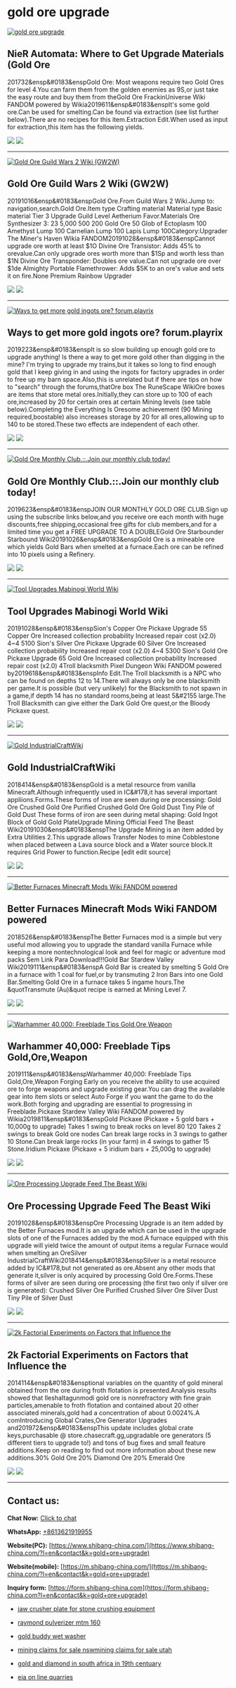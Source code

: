 # gold ore upgrade

<a href="https://swt.shibang-china.com/?l=en&img&k=gold+ore+upgrade" target="_blank">![gold ore upgrade](http://static.shibang-china.com/all-800x300/641.jpg)</a>

## NieR Automata: Where to Get Upgrade Materials (Gold Ore
201732&ensp&#0183&enspGold Ore: Most weapons require two Gold Ores for level 4.You can farm them from the golden enemies as 9S,or just take the easy route and buy them from theGold Ore FrackinUniverse Wiki FANDOM powered by Wikia2019611&ensp&#0183&enspIt's some gold ore.Can be used for smelting.Can be found via extraction (see list further below).There are no recipes for this item.Extraction Edit.When used as input for extraction,this item has the following yields.


<a href="https://whatsapp.shibangsoft.com/WhatsApp.php" target="_blank" title="WhatsApp">![](http://static.shibang-china.com/icon/whatsapp.png)</a> <a href="https://swt.shibang-china.com/?l=en&icon&k=gold+ore+upgrade" target="_blank">![](http://static.shibang-china.com/icon/chat-en.png)</a>

---

<a href="https://swt.shibang-china.com/?l=en&img&k=gold+ore+upgrade" target="_blank">![Gold Ore Guild Wars 2 Wiki (GW2W)](http://static.shibang-china.com/all-800x300/1493.jpg)</a>

## Gold Ore Guild Wars 2 Wiki (GW2W)
20191016&ensp&#0183&enspGold Ore.From Guild Wars 2 Wiki.Jump to: navigation,search.Gold Ore.Item type Crafting material Material type Basic material Tier 3 Upgrade Guild Level Aetherium Favor.Materials Ore Synthesizer 3: 23 5,000 500 200 Gold Ore 50 Glob of Ectoplasm 100 Amethyst Lump 100 Carnelian Lump 100 Lapis Lump 100Category:Upgrader The Miner's Haven Wikia FANDOM20191028&ensp&#0183&enspCannot upgrade ore worth at least $1O Divine Ore Transistor: Adds 45% to orevalue.Can only upgrade ores worth more than $1Sp and worth less than $1N Divine Ore Transponder: Doubles ore value.Can not upgrade ore over $1de Almighty Portable Flamethrower: Adds $5K to an ore's value and sets it on fire.None Premium Rainbow Upgrader


<a href="https://whatsapp.shibangsoft.com/WhatsApp.php" target="_blank" title="WhatsApp">![](http://static.shibang-china.com/icon/whatsapp.png)</a> <a href="https://swt.shibang-china.com/?l=en&icon&k=gold+ore+upgrade" target="_blank">![](http://static.shibang-china.com/icon/chat-en.png)</a>

---

<a href="https://swt.shibang-china.com/?l=en&img&k=gold+ore+upgrade" target="_blank">![Ways to get more gold ingots ore? forum.playrix](http://static.shibang-china.com/all-800x300/1085.jpg)</a>

## Ways to get more gold ingots ore? forum.playrix
2019223&ensp&#0183&enspIt is so slow building up enough gold ore to upgrade anything! Is there a way to get more gold other than digging in the mine? I'm trying to upgrade my trains,but it takes so long to find enough gold that I keep giving in and using the ingots for factory upgrades in order to free up my barn space.Also,this is unrelated but if there are tips on how to "search" through the forums,thatOre box The RuneScape WikiOre boxes are items that store metal ores.Initially,they can store up to 100 of each ore,increased by 20 for certain ores at certain Mining levels (see table below).Completing the Everything Is Oresome achievement (90 Mining required,boostable) also increases storage by 20 for all ores,allowing up to 140 to be stored.These two effects are independent of each other.


<a href="https://whatsapp.shibangsoft.com/WhatsApp.php" target="_blank" title="WhatsApp">![](http://static.shibang-china.com/icon/whatsapp.png)</a> <a href="https://swt.shibang-china.com/?l=en&icon&k=gold+ore+upgrade" target="_blank">![](http://static.shibang-china.com/icon/chat-en.png)</a>

---

<a href="https://swt.shibang-china.com/?l=en&img&k=gold+ore+upgrade" target="_blank">![Gold Ore Monthly Club.::.Join our monthly club today!](http://static.shibang-china.com/all-800x300/427.jpg)</a>

## Gold Ore Monthly Club.::.Join our monthly club today!
2019623&ensp&#0183&enspJOIN OUR MONTHLY GOLD ORE CLUB.Sign up using the subscribe links below,and you receive ore each month with huge discounts,free shipping,occasional free gifts for club members,and for a limited time you get a FREE UPGRADE TO A DOUBLEGold Ore Starbounder Starbound Wiki20191026&ensp&#0183&enspGold Ore is a mineable ore which yields Gold Bars when smelted at a furnace.Each ore can be refined into 10 pixels using a Refinery.


<a href="https://whatsapp.shibangsoft.com/WhatsApp.php" target="_blank" title="WhatsApp">![](http://static.shibang-china.com/icon/whatsapp.png)</a> <a href="https://swt.shibang-china.com/?l=en&icon&k=gold+ore+upgrade" target="_blank">![](http://static.shibang-china.com/icon/chat-en.png)</a>

---

<a href="https://swt.shibang-china.com/?l=en&img&k=gold+ore+upgrade" target="_blank">![Tool Upgrades Mabinogi World Wiki](http://static.shibang-china.com/all-800x300/681.jpg)</a>

## Tool Upgrades Mabinogi World Wiki
20191028&ensp&#0183&enspSion's Copper Ore Pickaxe Upgrade 55 Copper Ore Increased collection probability Increased repair cost (x2.0) 4~4 5100 Sion's Silver Ore Pickaxe Upgrade 60 Silver Ore Increased collection probability Increased repair cost (x2.0) 4~4 5300 Sion's Gold Ore Pickaxe Upgrade 65 Gold Ore Increased collection probability Increased repair cost (x2.0) 4Troll blacksmith Pixel Dungeon Wiki FANDOM powered by2019618&ensp&#0183&enspInfo Edit.The Troll blacksmith is a NPC who can be found on depths 12 to 14.There will always only be one blacksmith per game.It is possible (but very unlikely) for the Blacksmith to not spawn in a game,if depth 14 has no standard rooms,being at least 5&#2155 large.The Troll Blacksmith can give either the Dark Gold Ore quest,or the Bloody Pickaxe quest.


<a href="https://whatsapp.shibangsoft.com/WhatsApp.php" target="_blank" title="WhatsApp">![](http://static.shibang-china.com/icon/whatsapp.png)</a> <a href="https://swt.shibang-china.com/?l=en&icon&k=gold+ore+upgrade" target="_blank">![](http://static.shibang-china.com/icon/chat-en.png)</a>

---

<a href="https://swt.shibang-china.com/?l=en&img&k=gold+ore+upgrade" target="_blank">![Gold IndustrialCraftWiki](http://static.shibang-china.com/all-800x300/1094.jpg)</a>

## Gold IndustrialCraftWiki
2018414&ensp&#0183&enspGold is a metal resource from vanilla Minecraft.Although infrequently used in IC&#178,it has several important appliions.Forms.These forms of iron are seen during ore processing: Gold Ore Crushed Gold Ore Purified Crushed Gold Ore Gold Dust Tiny Pile of Gold Dust These forms of iron are seen during metal shaping: Gold Ingot Block of Gold Gold PlateUpgrade Mining Official Feed The Beast Wiki20191030&ensp&#0183&enspThe Upgrade Mining is an item added by Extra Utilities 2.This upgrade allows Transfer Nodes to mine Cobblestone when placed between a Lava source block and a Water source block.It requires Grid Power to function.Recipe [edit edit source]


<a href="https://whatsapp.shibangsoft.com/WhatsApp.php" target="_blank" title="WhatsApp">![](http://static.shibang-china.com/icon/whatsapp.png)</a> <a href="https://swt.shibang-china.com/?l=en&icon&k=gold+ore+upgrade" target="_blank">![](http://static.shibang-china.com/icon/chat-en.png)</a>

---

<a href="https://swt.shibang-china.com/?l=en&img&k=gold+ore+upgrade" target="_blank">![Better Furnaces Minecraft Mods Wiki FANDOM powered](http://static.shibang-china.com/all-800x300/540.jpg)</a>

## Better Furnaces Minecraft Mods Wiki FANDOM powered
2018526&ensp&#0183&enspThe Better Furnaces mod is a simple but very useful mod allowing you to upgrade the standard vanilla Furnace while keeping a more nontechnological look and feel for magic or adventure mod packs Sem Link Para Download!!!Gold Bar Stardew Valley Wiki2019111&ensp&#0183&enspA Gold Bar is created by smelting 5 Gold Ore in a furnace with 1 coal for fuel,or by transmuting 2 Iron Bars into one Gold Bar.Smelting Gold Ore in a furnace takes 5 ingame hours.The &quotTransmute (Au)&quot recipe is earned at Mining Level 7.


<a href="https://whatsapp.shibangsoft.com/WhatsApp.php" target="_blank" title="WhatsApp">![](http://static.shibang-china.com/icon/whatsapp.png)</a> <a href="https://swt.shibang-china.com/?l=en&icon&k=gold+ore+upgrade" target="_blank">![](http://static.shibang-china.com/icon/chat-en.png)</a>

---

<a href="https://swt.shibang-china.com/?l=en&img&k=gold+ore+upgrade" target="_blank">![Warhammer 40,000: Freeblade Tips Gold,Ore,Weapon](http://static.shibang-china.com/all-800x300/788.jpg)</a>

## Warhammer 40,000: Freeblade Tips Gold,Ore,Weapon
2019111&ensp&#0183&enspWarhammer 40,000: Freeblade Tips Gold,Ore,Weapon Forging Early on you receive the ability to use acquired ore to forge weapons and upgrade existing gear.You can drag the available gear into item slots or select Auto Forge if you want the game to do the work.Both forging and upgrading are essential to progressing in Freeblade.Pickaxe Stardew Valley Wiki FANDOM powered by Wikia2019811&ensp&#0183&enspGold Pickaxe (Pickaxe + 5 gold bars + 10,000g to upgrade) Takes 1 swing to break rocks on level 80 120 Takes 2 swings to break Gold ore nodes Can break large rocks in 3 swings to gather 10 Stone.Can break large rocks (in your farm) in 4 swings to gather 15 Stone.Iridium Pickaxe (Pickaxe + 5 iridium bars + 25,000g to upgrade)


<a href="https://whatsapp.shibangsoft.com/WhatsApp.php" target="_blank" title="WhatsApp">![](http://static.shibang-china.com/icon/whatsapp.png)</a> <a href="https://swt.shibang-china.com/?l=en&icon&k=gold+ore+upgrade" target="_blank">![](http://static.shibang-china.com/icon/chat-en.png)</a>

---

<a href="https://swt.shibang-china.com/?l=en&img&k=gold+ore+upgrade" target="_blank">![Ore Processing Upgrade Feed The Beast Wiki](http://static.shibang-china.com/all-800x300/524.jpg)</a>

## Ore Processing Upgrade Feed The Beast Wiki
20191028&ensp&#0183&enspOre Processing Upgrade is an item added by the Better Furnaces mod.It is an upgrade which can be used in the upgrade slots of one of the Furnaces added by the mod.A furnace equipped with this upgrade will yield twice the amount of output items a regular Furnace would when smelting an OreSilver IndustrialCraftWiki2018414&ensp&#0183&enspSilver is a metal resource added by IC&#178,but not generated as ore.Absent any other mods that generate it,silver is only acquired by processing Gold Ore.Forms.These forms of silver are seen during ore processing (the first two only if silver ore is generated): Crushed Silver Ore Purified Crushed Silver Ore Silver Dust Tiny Pile of Silver Dust


<a href="https://whatsapp.shibangsoft.com/WhatsApp.php" target="_blank" title="WhatsApp">![](http://static.shibang-china.com/icon/whatsapp.png)</a> <a href="https://swt.shibang-china.com/?l=en&icon&k=gold+ore+upgrade" target="_blank">![](http://static.shibang-china.com/icon/chat-en.png)</a>

---

<a href="https://swt.shibang-china.com/?l=en&img&k=gold+ore+upgrade" target="_blank">![2k Factorial Experiments on Factors that Influence the](http://static.shibang-china.com/all-800x300/618.jpg)</a>

## 2k Factorial Experiments on Factors that Influence the
2014114&ensp&#0183&ensptional variables on the quantity of gold mineral obtained from the ore during froth flotation is presented.Analysis results showed that IleshaItagunmodi gold ore is nonrefractory with fine grain particles,amenable to froth flotation and contained about 20 other associated minerals,gold had a concentration of about 0.0024%.A comIntroducing Global Crates,Ore Generator Upgrades and201972&ensp&#0183&enspThis update includes global crate keys,purchasable @ store.chasecraft.gg,upgradable ore generators (5 different tiers to upgrade to!) and tons of bug fixes and small feature additions.Keep on reading to find out more information about these new additions.30% Gold Ore 20% Diamond Ore 20% Emerald Ore


<a href="https://whatsapp.shibangsoft.com/WhatsApp.php" target="_blank" title="WhatsApp">![](http://static.shibang-china.com/icon/whatsapp.png)</a> <a href="https://swt.shibang-china.com/?l=en&icon&k=gold+ore+upgrade" target="_blank">![](http://static.shibang-china.com/icon/chat-en.png)</a>

---
## Contact us:

**Chat Now:** [Click to chat](https://swt.shibang-china.com?l=en&contact&k=gold+ore+upgrade)

**WhatsApp:**  [+8613621919955](https://whatsapp.shibangsoft.com/WhatsApp.php)

**Website(PC):** [https://www.shibang-china.com/](https://www.shibang-china.com/?l=en&contact&k=gold+ore+upgrade)

**Website(mobile):** [https://m.shibang-china.com/](https://m.shibang-china.com/?l=en&contact&k=gold+ore+upgrade)

**Inquiry form:** [https://form.shibang-china.com](https://form.shibang-china.com?l=en&contact&k=gold+ore+upgrade)

* [jaw crusher plate for stone crushing equipment](../118/jaw%20crusher%20plate%20for%20stone%20crushing%20equipment.md)

* [raymond pulverizer mtm 160](../121/raymond%20pulverizer%20mtm%20160.md)

* [gold buddy wet washer](../111/gold%20buddy%20wet%20washer.md)

* [mining claims for sale nswmining claims for sale utah](../121/mining%20claims%20for%20sale%20nswmining%20claims%20for%20sale%20utah.md)

* [gold and diamond in south africa in 19th centuary](../111/gold%20and%20diamond%20in%20south%20africa%20in%2019th%20centuary.md)

* [eia on line quarries](../111/eia%20on%20line%20quarries.md)